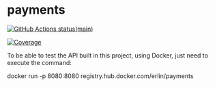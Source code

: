# payments

<p align="left">
  <a href="https://github.com/erlin/payments"><img alt="GitHub Actions status(main)" src="https://github.com/erlin/payments/workflows/Java%20CI%20with%20Maven/badge.svg?branch=main"></a>
</p>

[![Coverage](https://sonarcloud.io/api/project_badges/measure?project=erlin_payments&metric=coverage)](https://sonarcloud.io/summary/new_code?id=erlin_payments)

To be able to test the API built in this project, using Docker, just need to execute the command:

docker run -p 8080:8080 registry.hub.docker.com/erlin/payments